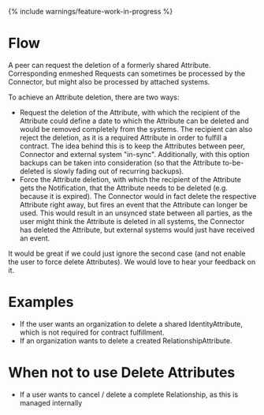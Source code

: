 {% include warnings/feature-work-in-progress %}

# Flow

A peer can request the deletion of a formerly shared Attribute. Corresponding enmeshed Requests can sometimes be processed by the Connector, but might also be processed by attached systems.

To achieve an Attribute deletion, there are two ways:

- Request the deletion of the Attribute, with which the recipient of the Attribute could define a date to which the Attribute can be deleted and would be removed completely from the systems. The recipient can also reject the deletion, as it is a required Attribute in order to fulfill a contract. The idea behind this is to keep the Attributes between peer, Connector and external system "in-sync". Additionally, with this option backups can be taken into consideration (so that the Attribute to-be-deleted is slowly fading out of recurring backups).
- Force the Attribute deletion, with which the recipient of the Attribute gets the Notification, that the Attribute needs to be deleted (e.g. because it is expired). The Connector would in fact delete the respective Attribute right away, but fires an event that the Attribute can longer be used. This would result in an unsynced state between all parties, as the user might think the Attribute is deleted in all systems, the Connector has deleted the Attribute, but external systems would just have received an event.

It would be great if we could just ignore the second case (and not enable the user to force delete Attributes). We would love to hear your feedback on it.

# Examples

- If the user wants an organization to delete a shared IdentityAttribute, which is not required for contract fulfillment.
- If an organization wants to delete a created RelationshipAttribute.

# When not to use Delete Attributes

- If a user wants to cancel / delete a complete Relationship, as this is managed internally
